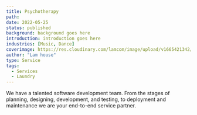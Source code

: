 ```yaml
---
title: Psychotherapy
path:
date: 2022-05-25
status: published
background: background goes here
introduction: introduction goes here
industries: [Music, Dance]
coverimage: https://res.cloudinary.com/lamcom/image/upload/v1665421342/mindbeyond/icon/psychotherapy_bcx9vz.png
author: "Lam house"
type: Service
tags:
  - Services
  - Laundry
---
```


We have a talented software development team. From the stages of planning, designing, development, and testing, to deployment and maintenance we are your end-to-end service partner.

<!--more-->






